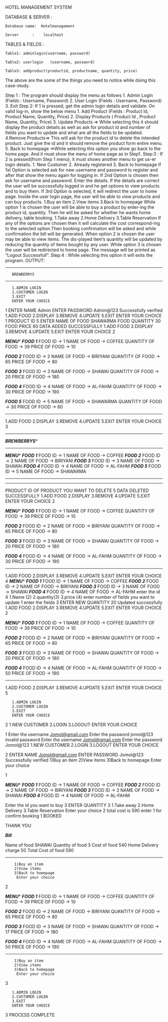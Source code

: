 HOTEL MANAGEMENT SYSTEM




DATABASE	 & SERVER	:

	Database name:	Hotelmanagement

	Server		:	 localhost

TABLES  &  FIELDS 	:	

	Table1:	adminlogin(username, password)

	Table2:	userlogin   (username, password)

	Table3:	addproduct(productid, productname, quantity, price)

The above are the some of the things you need to notice while doing this case-study.

Step 1 :
	The program should display the menu as follows
	1. Admin Login (Fields : Username, Password)
	2. User Login 	(Fields : Username, Password)
	3. Exit
Step 2:
	 If 1 is pressed, get the admin login details and validate. On valid log-in, show the below menu
	1. Add Product (Fields : Product Id, Product Name, Quantity, Price)
	2. Display Products ( Product Id , Product Name, Quantity, Price)
	3. Update Products => While selecting this it should display the product details as well as ask for product id and number of fields you want to update and what are all the fields to be updated.
	4.Remove Products=> This will ask for the product id to delete the intended product. Just give the id and it should remove the product form entire menu.
	5. Back to homepage =>While selecting this option you show go back to the home page. And it must show the menu of home page as in Step1.
Step:3 :
If 2 is pressed(from Step 1 menu), it must shows another menu to get us-er login details.
	1. New Customer
	2. Already registered
	3. Back to homepage
If 1st Option is selected ask for new username and password to register and after that show the menu again for logging in.
If 2nd Option is chosen then ask for username and password. Enter the details. If the details are correct the user will be successfully logged in and he get options to view products and to buy them.
If 3rd Option is selected, it will redirect the user to home page.
Inside the user login page, the user will be able to view products and can buy products.
	1.Buy an item
	2.View items
	3.Back to homepage
While option 1 is chosen the user will be able to buy a product by enter-ing the product id, quantity. Then he will be asked for whether he wants home delivery, table booking.
	1.Take away
	2.Home Delivery
	3.Table Reservation
If any of the options are chosen then it will calculate the cost correspond-ing to the selected option.Then booking confirmation will be asked and while confirmation the bill will be generated.
When option 2 is chosen the user may be able to view items. The dis-played item’s quantity will be updated by reducing the quantity of items bought by any user.
While option 3 is chosen the user will be redirected to home page.
The message will be printed as “Logout Successfull”.
Step:4 :
While selecting this option it will exits the program.
OUTPUT:

*************************
       BREWBERRYS         
*************************


       1.ADMIN LOGIN
       2.CUSTOMER LOGIN
       3.EXIT
       ENTER YOUR CHOICE
1
ENTER NAME
Admin
ENTER PASSWORD
Admin@123
Successfully verified
1.ADD FOOD
2.DISPLAY
3.REMOVE
4.UPDATE
5.EXIT
ENTER YOUR CHOICE
1
PRODUCT ID
5
ENTER NAME OF FOOD
SHAWARMA
FOOD QUANTITY
30
FOOD PRICE
60
DATA ADDED SUCCESSFULLY
1.ADD FOOD
2.DISPLAY
3.REMOVE
4.UPDATE
5.EXIT
ENTER YOUR CHOICE
2


*******MENU********
***FOOD 1***
FOOD ID -> 1
NAME OF FOOD -> COFFEE
QUANTITY OF FOOD -> 39
PRICE OF FOOD -> 10

***FOOD 2***
FOOD ID -> 2
NAME OF FOOD -> BIRIYANI
QUANTITY OF FOOD -> 65
PRICE OF FOOD -> 80

***FOOD 3***
FOOD ID -> 3
NAME OF FOOD -> SHAWAI
QUANTITY OF FOOD -> 20
PRICE OF FOOD -> 180

***FOOD 4***
FOOD ID -> 4
NAME OF FOOD -> AL-FAHM
QUANTITY OF FOOD -> 30
PRICE OF FOOD -> 190

***FOOD 5***
FOOD ID -> 5
NAME OF FOOD -> SHAWARMA
QUANTITY OF FOOD -> 30
PRICE OF FOOD -> 60

*************************
1.ADD FOOD
2.DISPLAY
3.REMOVE
4.UPDATE
5.EXIT
ENTER YOUR CHOICE
3
*************************
*******BREWBERRYS********
*************************


*******MENU********
***FOOD 1***
FOOD ID -> 1
NAME OF FOOD -> COFFEE
***FOOD 2***
FOOD ID -> 2
NAME OF FOOD -> BIRIYANI
***FOOD 3***
FOOD ID -> 3
NAME OF FOOD -> SHAWAI
***FOOD 4***
FOOD ID -> 4
NAME OF FOOD -> AL-FAHM
***FOOD 5***
FOOD ID -> 5
NAME OF FOOD -> SHAWARMA
*************************
*************************
PRODUCT ID OF PRODUCT YOU WANT TO DELETE
5
DATA DELETED SUCCESSFULLY
1.ADD FOOD
2.DISPLAY
3.REMOVE
4.UPDATE
5.EXIT
ENTER YOUR CHOICE
2


*******MENU********
***FOOD 1***
FOOD ID -> 1
NAME OF FOOD -> COFFEE
QUANTITY OF FOOD -> 39
PRICE OF FOOD -> 10

***FOOD 2***
FOOD ID -> 2
NAME OF FOOD -> BIRIYANI
QUANTITY OF FOOD -> 65
PRICE OF FOOD -> 80

***FOOD 3***
FOOD ID -> 3
NAME OF FOOD -> SHAWAI
QUANTITY OF FOOD -> 20
PRICE OF FOOD -> 180

***FOOD 4***
FOOD ID -> 4
NAME OF FOOD -> AL-FAHM
QUANTITY OF FOOD -> 30
PRICE OF FOOD -> 190

*************************
1.ADD FOOD
2.DISPLAY
3.REMOVE
4.UPDATE
5.EXIT
ENTER YOUR CHOICE
4
*******MENU********
***FOOD 1***
FOOD ID -> 1
NAME OF FOOD -> COFFEE
***FOOD 2***
FOOD ID -> 2
NAME OF FOOD -> BIRIYANI
***FOOD 3***
FOOD ID -> 3
NAME OF FOOD -> SHAWAI
***FOOD 4***
FOOD ID -> 4
NAME OF FOOD -> AL-FAHM
enter the id
4
1.Name  (2)
2.quantity(3)
3.price  (4)
 enter number of fields you want to update
1
enter the fields
3
ENTER NEW QUANTITY
20
Updated successfully
1.ADD FOOD
2.DISPLAY
3.REMOVE
4.UPDATE
5.EXIT
ENTER YOUR CHOICE
2


*******MENU********
***FOOD 1***
FOOD ID -> 1
NAME OF FOOD -> COFFEE
QUANTITY OF FOOD -> 39
PRICE OF FOOD -> 10

***FOOD 2***
FOOD ID -> 2
NAME OF FOOD -> BIRIYANI
QUANTITY OF FOOD -> 65
PRICE OF FOOD -> 80

***FOOD 3***
FOOD ID -> 3
NAME OF FOOD -> SHAWAI
QUANTITY OF FOOD -> 20
PRICE OF FOOD -> 180

***FOOD 4***
FOOD ID -> 4
NAME OF FOOD -> AL-FAHM
QUANTITY OF FOOD -> 50
PRICE OF FOOD -> 190

*************************
1.ADD FOOD
2.DISPLAY
3.REMOVE
4.UPDATE
5.EXIT
ENTER YOUR CHOICE
5


       1.ADMIN LOGIN
       2.CUSTOMER LOGIN
       3.EXIT
       ENTER YOUR CHOICE
2
       1.NEW CUSTOMER
       2.LOGIN
       3.LOGOUT
       ENTER YOUR CHOICE

1
Enter the username
Jomol@gmail.com
Enter the password
jomol@123
invalid password 
Enter the username
Jomol@gmail.com
Enter the password
Jomol@123
       1.NEW CUSTOMER
       2.LOGIN
       3.LOGOUT
       ENTER YOUR CHOICE

2
ENTER NAME
Jomol@gmail.com
ENTER PASSWORD
Jomol@123
Successfully verified
        1)Buy an item
        2)View items
        3)Back to homepage
         Enter your choice

1


*******MENU********
***FOOD 1***
FOOD ID -> 1
NAME OF FOOD -> COFFEE
***FOOD 2***
FOOD ID -> 2
NAME OF FOOD -> BIRIYANI
***FOOD 3***
FOOD ID -> 3
NAME OF FOOD -> SHAWAI
***FOOD 4***
FOOD ID -> 4
NAME OF FOOD -> AL-FAHM

Enter the id you want to buy
3
ENTER QUANTITY
3
       1.Take away
       2.Home Delivery
       3.Table Reservation
        Enter your choice
2
total cost is 590
enter 1 for confirm booking
1
BOOKED

THANK YOU

*****Bill*****

Name of food  SHAWAI
Quantity of food   3
Cost of food   540
Home Delivery charge 50
Total Cost of food   590

*******************
        1)Buy an item
        2)View items
        3)Back to homepage
         Enter your choice

2


*******MENU********
***FOOD 1***
FOOD ID -> 1
NAME OF FOOD -> COFFEE
QUANTITY OF FOOD -> 39
PRICE OF FOOD -> 10

***FOOD 2***
FOOD ID -> 2
NAME OF FOOD -> BIRIYANI
QUANTITY OF FOOD -> 65
PRICE OF FOOD -> 80

***FOOD 3***
FOOD ID -> 3
NAME OF FOOD -> SHAWAI
QUANTITY OF FOOD -> 17
PRICE OF FOOD -> 180

***FOOD 4***
FOOD ID -> 4
NAME OF FOOD -> AL-FAHM
QUANTITY OF FOOD -> 50
PRICE OF FOOD -> 190

*************************
        1)Buy an item
        2)View items
        3)Back to homepage
         Enter your choice

3


       1.ADMIN LOGIN
       2.CUSTOMER LOGIN
       3.EXIT
       ENTER YOUR CHOICE
3
PROCESS COMPLETE


